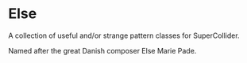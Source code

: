 # Else

A collection of useful and/or strange pattern classes for SuperCollider.

Named after the great Danish composer Else Marie Pade.
